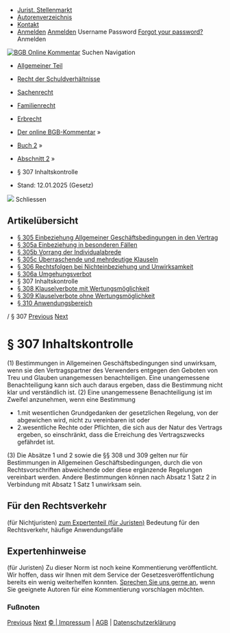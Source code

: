   * [Jurist. Stellenmarkt](https://bgb.kommentar.de/Buch-2/Abschnitt-2/</job-board> "Jurist. Stellenmarkt")
  * [Autorenverzeichnis](https://bgb.kommentar.de/Buch-2/Abschnitt-2/</Autorenverzeichnis> "Autorenverzeichnis")
  * [Kontakt](https://bgb.kommentar.de/Buch-2/Abschnitt-2/</Kontakt>)
  * [Anmelden](https://bgb.kommentar.de/Buch-2/Abschnitt-2/<#login> "show login form") [Anmelden](https://bgb.kommentar.de/Buch-2/Abschnitt-2/<#> "hide login form") Username Password
[Forgot your password?](https://bgb.kommentar.de/Buch-2/Abschnitt-2/</user/forgotpassword>) Anmelden 


[![BGB Online Kommentar](https://bgb.kommentar.de/extension/bgb/design/bgb/images/logo.png)](https://bgb.kommentar.de/Buch-2/Abschnitt-2/</> "BGB Online Kommentar")
Suchen
Navigation
  * [Allgemeiner Teil](https://bgb.kommentar.de/Buch-2/Abschnitt-2/</Buch-1>)
  * [Recht der Schuldverhältnisse](https://bgb.kommentar.de/Buch-2/Abschnitt-2/</Buch-2>)
  * [Sachenrecht](https://bgb.kommentar.de/Buch-2/Abschnitt-2/</Buch-3>)
  * [Familienrecht](https://bgb.kommentar.de/Buch-2/Abschnitt-2/</Buch-4>)
  * [Erbrecht](https://bgb.kommentar.de/Buch-2/Abschnitt-2/</Buch-5>)


  * [Der online BGB-Kommentar](https://bgb.kommentar.de/Buch-2/Abschnitt-2/</>) »
  * [Buch 2](https://bgb.kommentar.de/Buch-2/Abschnitt-2/</Buch-2>) »
  * [Abschnitt 2](https://bgb.kommentar.de/Buch-2/Abschnitt-2/</Buch-2/Abschnitt-2>) »
  * § 307 Inhaltskontrolle 
  * Stand: 12.01.2025 (Gesetz) 


![](https://vg01.met.vgwort.de/na/1c9909529ead4f509072c06d9081a7d5)
Schliessen 
## Artikelübersicht
  * [ § 305 Einbeziehung Allgemeiner Geschäftsbedingungen in den Vertrag ](https://bgb.kommentar.de/Buch-2/Abschnitt-2/</Buch-2/Abschnitt-2/Einbeziehung-Allgemeiner-Geschaeftsbedingungen-in-den-Vertrag>)
  * [ § 305a Einbeziehung in besonderen Fällen ](https://bgb.kommentar.de/Buch-2/Abschnitt-2/</Buch-2/Abschnitt-2/Einbeziehung-in-besonderen-Faellen>)
  * [ § 305b Vorrang der Individualabrede ](https://bgb.kommentar.de/Buch-2/Abschnitt-2/</Buch-2/Abschnitt-2/Vorrang-der-Individualabrede>)
  * [ § 305c Überraschende und mehrdeutige Klauseln ](https://bgb.kommentar.de/Buch-2/Abschnitt-2/</Buch-2/Abschnitt-2/Ueberraschende-und-mehrdeutige-Klauseln>)
  * [ § 306 Rechtsfolgen bei Nichteinbeziehung und Unwirksamkeit ](https://bgb.kommentar.de/Buch-2/Abschnitt-2/</Buch-2/Abschnitt-2/Rechtsfolgen-bei-Nichteinbeziehung-und-Unwirksamkeit>)
  * [ § 306a Umgehungsverbot ](https://bgb.kommentar.de/Buch-2/Abschnitt-2/</Buch-2/Abschnitt-2/Umgehungsverbot>)
  * § 307 Inhaltskontrolle 
  * [ § 308 Klauselverbote mit Wertungsmöglichkeit ](https://bgb.kommentar.de/Buch-2/Abschnitt-2/</Buch-2/Abschnitt-2/Klauselverbote-mit-Wertungsmoeglichkeit>)
  * [ § 309 Klauselverbote ohne Wertungsmöglichkeit ](https://bgb.kommentar.de/Buch-2/Abschnitt-2/</Buch-2/Abschnitt-2/Klauselverbote-ohne-Wertungsmoeglichkeit>)
  * [ § 310 Anwendungsbereich ](https://bgb.kommentar.de/Buch-2/Abschnitt-2/</Buch-2/Abschnitt-2/Anwendungsbereich>)


/ § 307 
[Previous](https://bgb.kommentar.de/Buch-2/Abschnitt-2/</Buch-2/Abschnitt-2/Umgehungsverbot> "§ 306a Umgehungsverbot") [Next](https://bgb.kommentar.de/Buch-2/Abschnitt-2/</Buch-2/Abschnitt-2/Klauselverbote-mit-Wertungsmoeglichkeit> "§ 308 Klauselverbote mit Wertungsmöglichkeit")
# § 307 Inhaltskontrolle
(1) Bestimmungen in Allgemeinen Geschäftsbedingungen sind unwirksam, wenn sie den Vertragspartner des Verwenders entgegen den Geboten von Treu und Glauben unangemessen benachteiligen. Eine unangemessene Benachteiligung kann sich auch daraus ergeben, dass die Bestimmung nicht klar und verständlich ist.
(2) Eine unangemessene Benachteiligung ist im Zweifel anzunehmen, wenn eine Bestimmung 
  * 1.mit wesentlichen Grundgedanken der gesetzlichen Regelung, von der abgewichen wird, nicht zu vereinbaren ist oder
  * 2.wesentliche Rechte oder Pflichten, die sich aus der Natur des Vertrags ergeben, so einschränkt, dass die Erreichung des Vertragszwecks gefährdet ist.


(3) Die Absätze 1 und 2 sowie die §§ 308 und 309 gelten nur für Bestimmungen in Allgemeinen Geschäftsbedingungen, durch die von Rechtsvorschriften abweichende oder diese ergänzende Regelungen vereinbart werden. Andere Bestimmungen können nach Absatz 1 Satz 2 in Verbindung mit Absatz 1 Satz 1 unwirksam sein.
## Für den Rechtsverkehr 
(für Nichtjuristen)
[zum Expertenteil (für Juristen)](https://bgb.kommentar.de/Buch-2/Abschnitt-2/<#expertenhinweise>)
Bedeutung für den Rechtsverkehr, häufige Anwendungsfälle
## Expertenhinweise
(für Juristen)
Zu dieser Norm ist noch keine Kommentierung veröffentlicht. Wir hoffen, dass wir Ihnen mit dem Service der Gesetzesveröffentlichung bereits ein wenig weiterhelfen konnten. [Sprechen Sie uns gerne an](https://bgb.kommentar.de/Buch-2/Abschnitt-2/</Kontakt>), wenn Sie geeignete Autoren für eine Kommentierung vorschlagen möchten. 
### Fußnoten
[Previous](https://bgb.kommentar.de/Buch-2/Abschnitt-2/</Buch-2/Abschnitt-2/Umgehungsverbot> "§ 306a Umgehungsverbot") [Next](https://bgb.kommentar.de/Buch-2/Abschnitt-2/</Buch-2/Abschnitt-2/Klauselverbote-mit-Wertungsmoeglichkeit> "§ 308 Klauselverbote mit Wertungsmöglichkeit")
[© | Impressum](https://bgb.kommentar.de/Buch-2/Abschnitt-2/</Kontakt>) | [AGB](https://bgb.kommentar.de/Buch-2/Abschnitt-2/</AGB>) | [Datenschutzerklärung](https://bgb.kommentar.de/Buch-2/Abschnitt-2/</Datenschutzerklaerung-fuer-Leser>)
